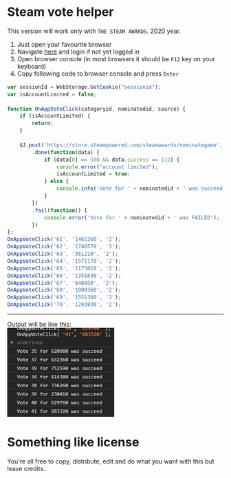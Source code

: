 # Steam vote helper

This version will work only with `THE STEAM AWARDS`. 2020 year.

1. Just open your favourite browser
2. Navigate [here](https://store.steampowered.com/steamawards) and login if not yet logged in
3. Open browser console (in most browsers it should be `F12` key on your keyboard)
4. Copy following code to browser console and press `Enter`  
```js
var sessionId = WebStorage.GetCookie("sessionid");
var isAccountLimited = false;

function OnAppVoteClick(categoryid, nominatedid, source) {
    if (isAccountLimited) {
        return;
    }

    $J.post('https://store.steampowered.com/steamawards/nominategame', { sessionid: sessionId, categoryid: categoryid, nominatedid: nominatedid, source: source })
        .done(function(data) {
            if (data[0] == 500 && data.success == 112) {
                console.error("account limited");
                isAccountLimited = true;
            } else {
                console.info('Vote for ' + nominatedid + ' was succeed');
            }
        })
        .fail(function() {
            console.error('Vote for ' + nominatedid + ' was FAILED');
        })
};
OnAppVoteClick('61', '1465360', '2');
OnAppVoteClick('62', '1740570', '3');
OnAppVoteClick('63', '381210', '2');
OnAppVoteClick('64', '1571170', '2');
OnAppVoteClick('65', '1173010', '2');
OnAppVoteClick('66', '1351630', '2');
OnAppVoteClick('67', '848450', '2');
OnAppVoteClick('68', '1000360', '2');
OnAppVoteClick('69', '1551360', '2');
OnAppVoteClick('70', '1293830', '2');
```

---

Output will be like this:  
![output image](sample_output.png)

# Something like license
You're all free to copy, distribute, edit and do what you want with this but leave credits.
